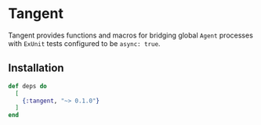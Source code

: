 # Tangent

Tangent provides functions and macros for bridging global `Agent` processes with `ExUnit` tests
configured to be `async: true`.

## Installation

```elixir
def deps do
  [
    {:tangent, "~> 0.1.0"}
  ]
end
```
